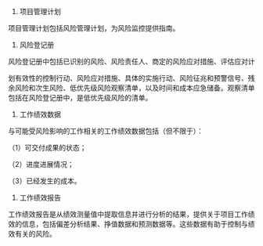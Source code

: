 
1. 项目管理计划

项目管理计划包括风险管理计划，为风险监控提供指南。

1. 风险登记册

风险登记册中包括已识别的风险、风险责任人、商定的风险应对措施、评估应对计

划有效性的控制行动、风险应对措施、具体的实施行动、风险征兆和预警信号、残余风险和次生风险、低优先级风险观察清单，以及时间和成本应急储备。观察清单包括在风险登记册中，是低优先级风险的清单。

1. 工作绩效数据

与可能受风险影响的工作相关的工作绩效数据包括（但不限于）：

（1）可交付成果的状态；

（2）进度进展情况；

（3）已经发生的成本。

1. 工作绩效报告

工作绩效报告是从绩效测量值中提取信息并进行分析的结果，提供关于项目工作绩效的信息，包括偏差分析结果、挣值数据和预测数据等。这些数据有助于控制与绩效有关的风险。
